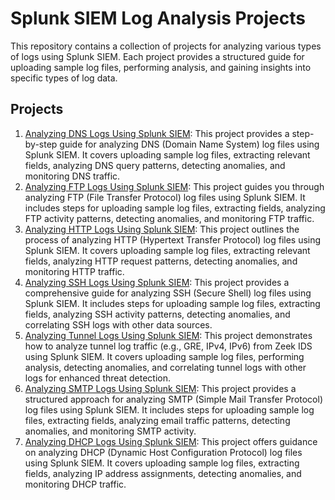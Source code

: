 # Splunk SIEM Log Analysis Projects

This repository contains a collection of projects for analyzing various types of logs using Splunk SIEM. Each project provides a structured guide for uploading sample log files, performing analysis, and gaining insights into specific types of log data.

## Projects

1. [Analyzing DNS Logs Using Splunk SIEM](https://github.com/Mr-Stephenson24/Analyzing-DNS-Log-Files-Using-Splunk-SIEM): This project provides a step-by-step guide for analyzing DNS (Domain Name System) log files using Splunk SIEM. It covers uploading sample log files, extracting relevant fields, analyzing DNS query patterns, detecting anomalies, and monitoring DNS traffic.
2. [Analyzing FTP Logs Using Splunk SIEM](https://github.com/0xrajneesh/Splunk-Projects-For-Beginners/blob/main/project%232-analyzing-ftp-logs-using-splunk-siem.md): This project guides you through analyzing FTP (File Transfer Protocol) log files using Splunk SIEM. It includes steps for uploading sample log files, extracting fields, analyzing FTP activity patterns, detecting anomalies, and monitoring FTP traffic.
3. [Analyzing HTTP Logs Using Splunk SIEM](https://github.com/0xrajneesh/Splunk-Projects-For-Beginners/blob/main/project%233-analyzing-http-logs-using-splunk-siem.md): This project outlines the process of analyzing HTTP (Hypertext Transfer Protocol) log files using Splunk SIEM. It covers uploading sample log files, extracting relevant fields, analyzing HTTP request patterns, detecting anomalies, and monitoring HTTP traffic.
4. [Analyzing SSH Logs Using Splunk SIEM](https://github.com/0xrajneesh/Splunk-Projects-For-Beginners/blob/main/project%234-analyzing-ssh-logs-using-splunk-siem.md): This project provides a comprehensive guide for analyzing SSH (Secure Shell) log files using Splunk SIEM. It includes steps for uploading sample log files, extracting fields, analyzing SSH activity patterns, detecting anomalies, and correlating SSH logs with other data sources.
5. [Analyzing Tunnel Logs Using Splunk SIEM](https://github.com/0xrajneesh/Splunk-Projects-For-Beginners/blob/main/project%235-analyzing-tunnel-logs-using-splunk-siem.md): This project demonstrates how to analyze tunnel log traffic (e.g., GRE, IPv4, IPv6) from Zeek IDS using Splunk SIEM. It covers uploading sample log files, performing analysis, detecting anomalies, and correlating tunnel logs with other logs for enhanced threat detection.
6. [Analyzing SMTP Logs Using Splunk SIEM](https://github.com/0xrajneesh/Splunk-Projects-For-Beginners/blob/main/project%236-analyzing-smtp-logs-using-splunk-siem.md): This project provides a structured approach for analyzing SMTP (Simple Mail Transfer Protocol) log files using Splunk SIEM. It includes steps for uploading sample log files, extracting fields, analyzing email traffic patterns, detecting anomalies, and monitoring SMTP activity.
7. [Analyzing DHCP Logs Using Splunk SIEM](https://github.com/0xrajneesh/Splunk-Projects-For-Beginners/blob/main/project%237-analyzing-dhcp-logs-using-splunk-siem.md): This project offers guidance on analyzing DHCP (Dynamic Host Configuration Protocol) log files using Splunk SIEM. It covers uploading sample log files, extracting fields, analyzing IP address assignments, detecting anomalies, and monitoring DHCP traffic.
